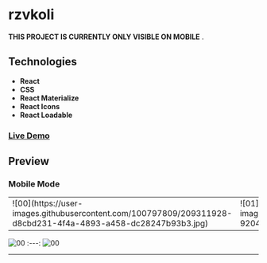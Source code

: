 # rzvkoli

**THIS PROJECT IS CURRENTLY ONLY VISIBLE ON MOBILE** .

## Technologies

- **React**
- **CSS**
- **React Materialize**
- **React Icons**
- **React Loadable**

### [Live Demo](https://rzvkoli.netlify.app/)

## Preview
### Mobile Mode

<table>
  <tr>
    <td>![00](https://user-images.githubusercontent.com/100797809/209311928-d8cbd231-4f4a-4893-a458-dc28247b93b3.jpg)</td>
    <td>![01](https://user-images.githubusercontent.com/100797809/209312167-920452f2-8b14-4896-b196-59eb0a0da8c6.jpg)</td>
  </tr>
</table>

![00](https://user-images.githubusercontent.com/100797809/209311928-d8cbd231-4f4a-4893-a458-dc28247b93b3.jpg) :---: ![00](https://user-images.githubusercontent.com/100797809/209311928-d8cbd231-4f4a-4893-a458-dc28247b93b3.jpg)

---
